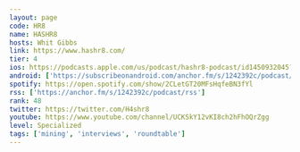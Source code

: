 ```yaml
---
layout: page
code: HR8
name: HASHR8
hosts: Whit Gibbs
link: https://www.hashr8.com/
tier: 4
ios: https://podcasts.apple.com/us/podcast/hashr8-podcast/id1450932045?uo=4
android: ['https://subscribeonandroid.com/anchor.fm/s/1242392c/podcast/rss']
spotify: https://open.spotify.com/show/2CLetGT20MFsHqfeBN3fYl
rss: ['https://anchor.fm/s/1242392c/podcast/rss']
rank: 48
twitter: https://twitter.com/H4shr8
youtube: https://www.youtube.com/channel/UCKSkY12vKI8ch2hFhOQrZgg
level: Specialized
tags: ['mining', 'interviews', 'roundtable']
---
```


